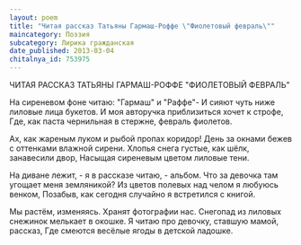 ```yaml
---
layout: poem
title: "Читая рассказ Татьяны Гармаш-Роффе \"Фиолетовый февраль\""
maincategory: Поэзия
subcategory: Лирика гражданская
date_published: 2013-03-04
chitalnya_id: 753975
---
```




ЧИТАЯ РАССКАЗ ТАТЬЯНЫ ГАРМАШ-РОФФЕ "ФИОЛЕТОВЫЙ ФЕВРАЛЬ"

На сиреневом фоне читаю: "Гармаш" и "Раффе"-
И сияют чуть ниже лиловые лица букетов.
И моя авторучка приблизиться хочет к строфе,
Где, как паста чернильная в стержне, февраль фиолетов.

Ах, как жареным луком и рыбой пропах коридор!
День за окнами бежев с оттенками влажной сирени.
Хлопья снега густые, как шёлк, занавесили двор,
Насыщая сиреневым цветом лиловые тени.

На диване лежит, - я в рассказе читаю, - альбом.
Что за девочка там угощает меня земляникой?
Из цветов полевых над челом я любуюсь венком,
Позабыв, как сегодня случайно я встретился с книгой.

Мы растём, изменяясь. Хранят фотографии нас.
Снегопад из лиловых снежинок мелькает в окошке.
Я читаю про девочку, ставшую мамой, рассказ,
Где смеются весёлые ягоды в детской ладошке.






